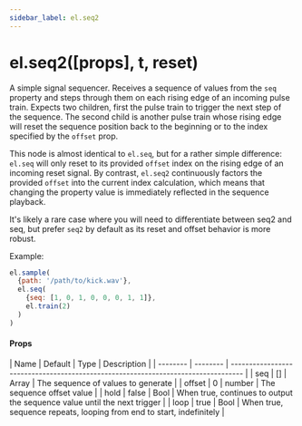 ```yaml
---
sidebar_label: el.seq2
---
```


# el.seq2([props], t, reset)

A simple signal sequencer. Receives a sequence of values from the `seq` property
and steps through them on each rising edge of an incoming pulse train. Expects two children, first
the pulse train to trigger the next step of the sequence. The second child is another pulse train whose rising
edge will reset the sequence position back to the beginning or to the index specified by the `offset` prop.

This node is almost identical to `el.seq`, but for a rather simple difference: `el.seq`
will only reset to its provided `offset` index on the rising edge of an incoming reset signal.
By contrast, `el.seq2` continuously factors the provided `offset` into the current index calculation,
which means that changing the property value is immediately reflected in the sequence playback.

It's likely a rare case where you will need to differentiate between seq2 and seq, but prefer `seq2`
by default as its reset and offset behavior is more robust.

Example:
```js
el.sample(
  {path: '/path/to/kick.wav'},
  el.seq(
    {seq: [1, 0, 1, 0, 0, 0, 1, 1]},
    el.train(2)
  )
)
```

#### Props

| Name     | Default  | Type   | Description                                                              |
| -------- | -------- | --------------------------------------------------------------------------------- |
| seq      | []       | Array  | The sequence of values to generate                                       |
| offset   | 0        | number | The sequence offset value                                                |
| hold     | false    | Bool   | When true, continues to output the sequence value until the next trigger |
| loop     | true     | Bool   | When true, sequence repeats, looping from end to start, indefinitely     |

